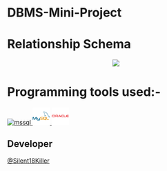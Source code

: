 # DBMS-Mini-Project

# Relationship Schema
<p align="center">
  <img src="https://github.com/Silent18Killer/Python-Calculator-App/assets/139036518/1605f091-c85d-474d-ac89-42747d8589f5"/>
</p>

# Programming tools used:-
<p align="left">
  <a href="https://www.microsoft.com/en-us/sql-server" target="_blank" rel="noreferrer"> <img src="https://www.svgrepo.com/show/303229/microsoft-sql-server-logo.svg" alt="mssql" width="40" height="40"/> </a>
  <a href="https://www.mysql.com/" target="_blank" rel="noreferrer"> <img src="https://raw.githubusercontent.com/devicons/devicon/master/icons/mysql/mysql-original-wordmark.svg" alt="mysql" width="40" height="40"/> </a> 
  <a href="https://www.oracle.com/" target="_blank" rel="noreferrer"> <img src="https://raw.githubusercontent.com/devicons/devicon/master/icons/oracle/oracle-original.svg" alt="oracle" width="40" height="40"/> </a> </p> 
</p>

## Developer
   [@Silent18Killer](https://github.com/Silent18Killer)
